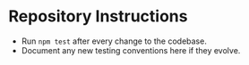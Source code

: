 # Repository Instructions

- Run `npm test` after every change to the codebase.
- Document any new testing conventions here if they evolve.

